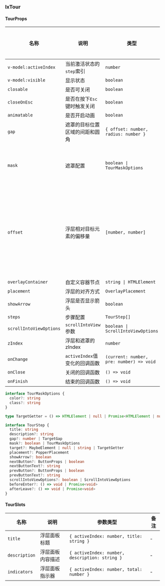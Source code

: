 ### IxTour

#### TourProps

| 名称 | 说明 | 类型  | 默认值 | 全局配置 | 备注 |
| --- | --- | --- | --- | --- | --- |
| `v-model:activeIndex` | 当前激活状态的`step`索引 | `number` | - | - | - |
| `v-model:visible` | 显示状态 | `boolean` | - | - | - |
| `closable` | 是否可关闭 | `boolean` | `true` | ✅ | - |
| `closeOnEsc` | 是否在按下`Esc`键时触发关闭 | `boolean` | `true` | ✅ | - |
| `animatable` | 是否开启动画 | `boolean` | `true` | ✅ | - |
| `gap` | 遮罩的目标位置区域的间距和圆角 | `{ offset: number, radius: number }` | `{ offset: 4, radius: 2 }` | ✅ | - |
| `mask` | 遮罩配置 | `boolean \| TourMaskOptions` | `true` | ✅ | 配置为`false`时禁用遮罩 |
| `offset` | 浮层相对目标元素的偏移量 | `[number, number]` | `true` | ✅ | 第一个元素是水平偏移量，第二个元素是垂直偏移量 |
| `overlayContainer` | 自定义容器节点 | `string \| HTMLElement` | - | ✅ | - |
| `placement` | 浮层的对齐方式 | `OverlayPlacement` | `'bottomStart'` | ✅ | - |
| `showArrow` | 浮层是否显示箭头 | `boolean` | `true` | ✅ | - |
| `steps` | 步骤配置 | `TourStep[]` | - | - | - |
| `scrollIntoViewOptions` | `scrollIntoView` 参数 | `boolean \| ScrollIntoViewOptions` | `true` | ✅ | - |
| `zIndex` | 浮层和遮罩的zIndex | `number` | - | - | - |
| `onChange` | `activeIndex`值变化的回调函数 | `(current: number, pre: number) => void` | - | - | - |
| `onClose` | 关闭的回调函数 | `() => void` | - | - | - |
| `onFinish` | 结束的回调函数 | `() => void` | - | - | - |

```ts
interface TourMaskOptions {
  color?: string
  class?: string
}

type TargetGetter = () => HTMLElement | null | Promise<HTMLElement | null>

interface TourStep {
  title: string
  description?: string
  gap?: number | TargetGap
  mask?: boolean | TourMaskOptions
  target?: MaybeElement | null | string | TargetGetter
  placement?: PopperPlacement
  showArrow?: boolean
  nextButton?: ButtonProps | boolean
  nextButtonText?: string
  prevButton?: ButtonProps | boolean
  prevButtonText?: string
  scrollIntoViewOptions?: boolean | ScrollIntoViewOptions
  beforeEnter?: () => void | Promise<void>
  afterLeave?: () => void | Promise<void>
}
```

#### TourSlots

| 名称 | 说明 | 参数类型 | 备注 |
| --- | --- | --- | --- |
| `title` | 浮层面板标题 | `{ activeIndex: number, title: string }` | - |
| `description` | 浮层面板内容描述 | `{ activeIndex: number, description: string }` | - |
| `indicators` | 浮层面板指示器 | `{ activeIndex: number, total: number }` | - |
